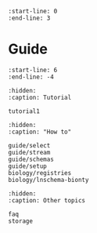 ```{include} ../README.md
:start-line: 0
:end-line: 3
```

# Guide

```{include} ../README.md
:start-line: 6
:end-line: -4
```

```{toctree}
:hidden:
:caption: Tutorial

tutorial1
```

```{toctree}
:hidden:
:caption: "How to"

guide/select
guide/stream
guide/schemas
guide/setup
biology/registries
biology/lnschema-bionty
```

```{toctree}
:hidden:
:caption: Other topics

faq
storage
```
